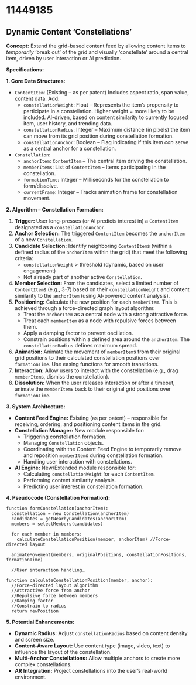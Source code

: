 # 11449185

## Dynamic Content ‘Constellations’

**Concept:** Extend the grid-based content feed by allowing content items to *temporarily* ‘break out’ of the grid and visually ‘constellate’ around a central item, driven by user interaction or AI prediction.

**Specifications:**

**1. Core Data Structures:**

*   `ContentItem`: (Existing – as per patent) Includes aspect ratio, span value, content data. Add:
    *   `constellationWeight`: Float – Represents the item’s propensity to participate in a constellation. Higher weight = more likely to be included.  AI-driven, based on content similarity to currently focused item, user history, and trending data.
    *   `constellationRadius`: Integer – Maximum distance (in pixels) the item can move from its grid position during constellation formation.
    *   `constellationAnchor`: Boolean – Flag indicating if this item *can* serve as a central anchor for a constellation.
*   `Constellation`:
    *   `anchorItem`: `ContentItem` – The central item driving the constellation.
    *   `memberItems`: List of `ContentItem` – Items participating in the constellation.
    *   `formationTime`: Integer – Milliseconds for the constellation to form/dissolve.
    *   `currentFrame`: Integer – Tracks animation frame for constellation movement.

**2. Algorithm – Constellation Formation:**

1.  **Trigger:** User long-presses (or AI predicts interest in) a `ContentItem` designated as a `constellationAnchor`.
2.  **Anchor Selection:**  The triggered `ContentItem` becomes the `anchorItem` of a new `Constellation`.
3.  **Candidate Selection:** Identify neighboring `ContentItem`s (within a defined radius of the `anchorItem` within the grid) that meet the following criteria:
    *   `constellationWeight` > threshold (dynamic, based on user engagement)
    *   Not already part of another active `Constellation`.
4.  **Member Selection:** From the candidates, select a limited number of `ContentItem`s (e.g., 3-7) based on their `constellationWeight` and content similarity to the `anchorItem` (using AI-powered content analysis).
5.  **Positioning:**  Calculate the new position for each `memberItem`. This is achieved through a force-directed graph layout algorithm:
    *   Treat the `anchorItem` as a central node with a strong attractive force.
    *   Treat each `memberItem` as a node with repulsive forces between them.
    *   Apply a damping factor to prevent oscillation.
    *   Constrain positions within a defined area around the `anchorItem`.  The `constellationRadius` defines maximum spread.
6.  **Animation:**  Animate the movement of `memberItem`s from their original grid positions to their calculated constellation positions over `formationTime`. Use easing functions for smooth transitions.
7.  **Interaction:**  Allow users to interact with the constellation (e.g., drag `memberItem`s, dismiss the constellation).
8.  **Dissolution:**  When the user releases interaction or after a timeout, animate the `memberItem`s back to their original grid positions over `formationTime`.

**3.  System Architecture:**

*   **Content Feed Engine:**  Existing (as per patent) – responsible for receiving, ordering, and positioning content items in the grid.
*   **Constellation Manager:** New module responsible for:
    *   Triggering constellation formation.
    *   Managing `Constellation` objects.
    *   Coordinating with the Content Feed Engine to temporarily remove and reposition `memberItem`s during constellation formation.
    *   Handling user interaction with constellations.
*   **AI Engine:** New/Extended module responsible for:
    *   Calculating `constellationWeight` for each `ContentItem`.
    *   Performing content similarity analysis.
    *   Predicting user interest in constellation formation.

**4.  Pseudocode (Constellation Formation):**

```
function formConstellation(anchorItem):
  constellation = new Constellation(anchorItem)
  candidates = getNearbyCandidates(anchorItem)
  members = selectMembers(candidates)

  for each member in members:
    calculateConstellationPosition(member, anchorItem) //Force-directed layout

  animateMovement(members, originalPositions, constellationPositions, formationTime)

  //User interaction handling…

function calculateConstellationPosition(member, anchor):
  //Force-directed layout algorithm
  //Attractive force from anchor
  //Repulsive force between members
  //Damping factor
  //Constrain to radius
  return newPosition
```

**5.  Potential Enhancements:**

*   **Dynamic Radius:** Adjust `constellationRadius` based on content density and screen size.
*   **Content-Aware Layout:**  Use content type (image, video, text) to influence the layout of the constellation.
*   **Multi-Anchor Constellations:**  Allow multiple anchors to create more complex constellations.
*   **AR Integration:** Project constellations into the user’s real-world environment.